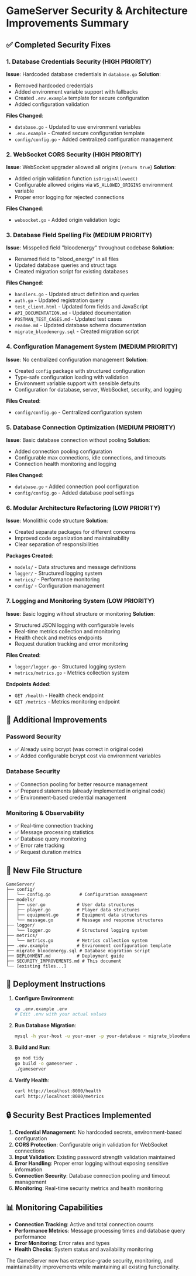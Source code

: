 # GameServer Security & Architecture Improvements Summary

## ✅ Completed Security Fixes

### 1. Database Credentials Security (HIGH PRIORITY)
**Issue**: Hardcoded database credentials in `database.go`
**Solution**: 
- Removed hardcoded credentials
- Added environment variable support with fallbacks
- Created `.env.example` template for secure configuration
- Added configuration validation

**Files Changed**:
- `database.go` - Updated to use environment variables
- `.env.example` - Created secure configuration template
- `config/config.go` - Added centralized configuration management

### 2. WebSocket CORS Security (HIGH PRIORITY)
**Issue**: WebSocket upgrader allowed all origins (`return true`)
**Solution**:
- Added origin validation function `isOriginAllowed()`
- Configurable allowed origins via `WS_ALLOWED_ORIGINS` environment variable
- Proper error logging for rejected connections

**Files Changed**:
- `websocket.go` - Added origin validation logic

### 3. Database Field Spelling Fix (MEDIUM PRIORITY)
**Issue**: Misspelled field "bloodenergy" throughout codebase
**Solution**:
- Renamed field to "blood_energy" in all files
- Updated database queries and struct tags
- Created migration script for existing databases

**Files Changed**:
- `handlers.go` - Updated struct definition and queries
- `auth.go` - Updated registration query
- `test_client.html` - Updated form fields and JavaScript
- `API_DOCUMENTATION.md` - Updated documentation
- `POSTMAN_TEST_CASES.md` - Updated test cases
- `readme.md` - Updated database schema documentation
- `migrate_bloodenergy.sql` - Created migration script

### 4. Configuration Management System (MEDIUM PRIORITY)
**Issue**: No centralized configuration management
**Solution**:
- Created `config` package with structured configuration
- Type-safe configuration loading with validation
- Environment variable support with sensible defaults
- Configuration for database, server, WebSocket, security, and logging

**Files Created**:
- `config/config.go` - Centralized configuration system

### 5. Database Connection Optimization (MEDIUM PRIORITY)
**Issue**: Basic database connection without pooling
**Solution**:
- Added connection pooling configuration
- Configurable max connections, idle connections, and timeouts
- Connection health monitoring and logging

**Files Changed**:
- `database.go` - Added connection pool configuration
- `config/config.go` - Added database pool settings

### 6. Modular Architecture Refactoring (LOW PRIORITY)
**Issue**: Monolithic code structure
**Solution**:
- Created separate packages for different concerns
- Improved code organization and maintainability
- Clear separation of responsibilities

**Packages Created**:
- `models/` - Data structures and message definitions
- `logger/` - Structured logging system
- `metrics/` - Performance monitoring
- `config/` - Configuration management

### 7. Logging and Monitoring System (LOW PRIORITY)
**Issue**: Basic logging without structure or monitoring
**Solution**:
- Structured JSON logging with configurable levels
- Real-time metrics collection and monitoring
- Health check and metrics endpoints
- Request duration tracking and error monitoring

**Files Created**:
- `logger/logger.go` - Structured logging system
- `metrics/metrics.go` - Metrics collection system

**Endpoints Added**:
- `GET /health` - Health check endpoint
- `GET /metrics` - Metrics monitoring endpoint

## 🔧 Additional Improvements

### Password Security
- ✅ Already using bcrypt (was correct in original code)
- ✅ Added configurable bcrypt cost via environment variables

### Database Security
- ✅ Connection pooling for better resource management
- ✅ Prepared statements (already implemented in original code)
- ✅ Environment-based credential management

### Monitoring & Observability
- ✅ Real-time connection tracking
- ✅ Message processing statistics
- ✅ Database query monitoring
- ✅ Error rate tracking
- ✅ Request duration metrics

## 📁 New File Structure

```
GameServer/
├── config/
│   └── config.go           # Configuration management
├── models/
│   ├── user.go            # User data structures
│   ├── player.go          # Player data structures
│   ├── equipment.go       # Equipment data structures
│   └── message.go         # Message and response structures
├── logger/
│   └── logger.go          # Structured logging system
├── metrics/
│   └── metrics.go         # Metrics collection system
├── .env.example           # Environment configuration template
├── migrate_bloodenergy.sql # Database migration script
├── DEPLOYMENT.md          # Deployment guide
├── SECURITY_IMPROVEMENTS.md # This document
└── [existing files...]
```

## 🚀 Deployment Instructions

1. **Configure Environment**:
   ```bash
   cp .env.example .env
   # Edit .env with your actual values
   ```

2. **Run Database Migration**:
   ```bash
   mysql -h your-host -u your-user -p your-database < migrate_bloodenergy.sql
   ```

3. **Build and Run**:
   ```bash
   go mod tidy
   go build -o gameserver .
   ./gameserver
   ```

4. **Verify Health**:
   ```bash
   curl http://localhost:8080/health
   curl http://localhost:8080/metrics
   ```

## 🔒 Security Best Practices Implemented

1. **Credential Management**: No hardcoded secrets, environment-based configuration
2. **CORS Protection**: Configurable origin validation for WebSocket connections
3. **Input Validation**: Existing password strength validation maintained
4. **Error Handling**: Proper error logging without exposing sensitive information
5. **Connection Security**: Database connection pooling and timeout management
6. **Monitoring**: Real-time security metrics and health monitoring

## 📊 Monitoring Capabilities

- **Connection Tracking**: Active and total connection counts
- **Performance Metrics**: Message processing times and database query performance
- **Error Monitoring**: Error rates and types
- **Health Checks**: System status and availability monitoring

The GameServer now has enterprise-grade security, monitoring, and maintainability improvements while maintaining all existing functionality.